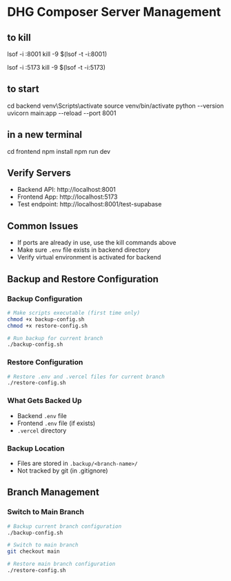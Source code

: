 # DHG Composer Server Management

## to kill
lsof -i :8001
kill -9 $(lsof -t -i:8001)

lsof -i :5173
kill -9 $(lsof -t -i:5173)

## to start

cd backend
venv\Scripts\activate
source venv/bin/activate
python --version
uvicorn main:app --reload --port 8001


## in a new terminal

cd frontend
npm install
npm run dev

## Verify Servers
- Backend API: http://localhost:8001
- Frontend App: http://localhost:5173
- Test endpoint: http://localhost:8001/test-supabase

## Common Issues
- If ports are already in use, use the kill commands above
- Make sure `.env` file exists in backend directory
- Verify virtual environment is activated for backend

## Backup and Restore Configuration

### Backup Configuration
```bash
# Make scripts executable (first time only)
chmod +x backup-config.sh
chmod +x restore-config.sh

# Run backup for current branch
./backup-config.sh
```

### Restore Configuration
```bash
# Restore .env and .vercel files for current branch
./restore-config.sh
```

### What Gets Backed Up
- Backend `.env` file
- Frontend `.env` file (if exists)
- `.vercel` directory

### Backup Location
- Files are stored in `.backup/<branch-name>/`
- Not tracked by git (in .gitignore)

## Branch Management

### Switch to Main Branch
```bash
# Backup current branch configuration
./backup-config.sh

# Switch to main branch
git checkout main

# Restore main branch configuration
./restore-config.sh
```
